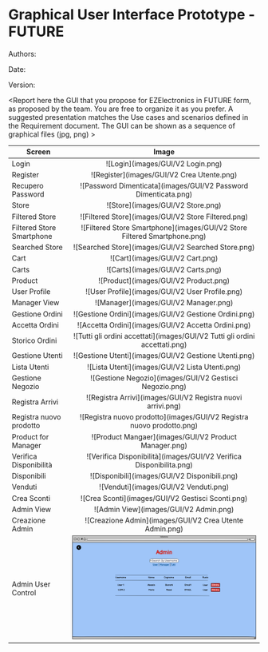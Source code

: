 # Graphical User Interface Prototype - FUTURE

Authors:

Date:

Version:

\<Report here the GUI that you propose for EZElectronics in FUTURE form, as proposed by the team. You are free to organize it as you prefer. A suggested presentation matches the Use cases and scenarios defined in the Requirement document. The GUI can be shown as a sequence of graphical files (jpg, png) >

| Screen | Image |
| ----------------- |:-----------:|
| Login | ![Login](images/GUI/V2 Login.png) |
| Register | ![Register](images/GUI/V2 Crea Utente.png) |
| Recupero Password | ![Password Dimenticata](images/GUI/V2 Password Dimenticata.png) |
| Store | ![Store](images/GUI/V2 Store.png) |
| Filtered Store | ![Filtered Store](images/GUI/V2 Store Filtered.png) |
| Filtered Store Smartphone| ![Filtered Store Smartphone](images/GUI/V2 Store Filtered Smartphone.png) |
| Searched Store | ![Searched Store](images/GUI/V2 Searched Store.png) |
| Cart | ![Cart](images/GUI/V2 Cart.png) |
| Carts | ![Carts](images/GUI/V2 Carts.png) |
| Product | ![Product](images/GUI/V2 Product.png) |
| User Profile | ![User Profile](images/GUI/V2 User Profile.png) |
| Manager View | ![Manager](images/GUI/V2 Manager.png) |
| Gestione Ordini | ![Gestione Ordini](images/GUI/V2 Gestione Ordini.png) |
| Accetta Ordini | ![Accetta Ordini](images/GUI/V2 Accetta Ordini.png) |
| Storico Ordini | ![Tutti gli ordini accettati](images/GUI/V2 Tutti gli ordini accettati.png) |
| Gestione Utenti | ![Gestione Utenti](images/GUI/V2 Gestione Utenti.png) |
| Lista Utenti | ![Lista Utenti](images/GUI/V2 Lista Utenti.png) |
| Gestione Negozio | ![Gestione Negozio](images/GUI/V2 Gestisci Negozio.png) |
| Registra Arrivi | ![Registra Arrivi](images/GUI/V2 Registra nuovi arrivi.png) |
| Registra nuovo prodotto | ![Registra nuovo prodotto](images/GUI/V2 Registra nuovo prodotto.png) | 
| Product for Manager | ![Product Mangaer](images/GUI/V2 Product Manager.png) |
| Verifica Disponibilità | ![Verifica Disponibilità](images/GUI/V2 Verifica Disponibilita.png) |
| Disponibili | ![Disponibili](images/GUI/V2 Disponibili.png) |
| Venduti | ![Venduti](images/GUI/V2 Venduti.png) |
| Crea Sconti | ![Crea Sconti](images/GUI/V2 Gestisci Sconti.png) |
| Admin View | ![Admin View](images/GUI/V2 Admin.png) |
| Creazione Admin | ![Creazione Admin](images/GUI/V2 Crea Utente Admin.png) |
| Admin User Control | ![Admin Control](images/GUI/V2_ListaUsername_Admin.png) |

